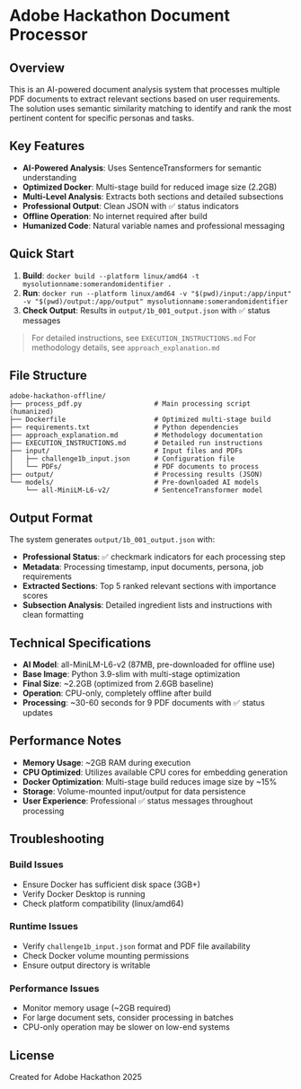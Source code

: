 # Adobe Hackathon Document Processor

## Overview

This is an AI-powered document analysis system that processes multiple PDF documents to extract relevant sections based on user requirements. The solution uses semantic similarity matching to identify and rank the most pertinent content for specific personas and tasks.

## Key Features

- **AI-Powered Analysis**: Uses SentenceTransformers for semantic understanding
- **Optimized Docker**: Multi-stage build for reduced image size (2.2GB)
- **Multi-Level Analysis**: Extracts both sections and detailed subsections
- **Professional Output**: Clean JSON with ✅ status indicators
- **Offline Operation**: No internet required after build
- **Humanized Code**: Natural variable names and professional messaging

## Quick Start

1. **Build**: `docker build --platform linux/amd64 -t mysolutionname:somerandomidentifier .`
2. **Run**: `docker run --platform linux/amd64 -v "$(pwd)/input:/app/input" -v "$(pwd)/output:/app/output" mysolutionname:somerandomidentifier`
3. **Check Output**: Results in `output/1b_001_output.json` with ✅ status messages

> For detailed instructions, see `EXECUTION_INSTRUCTIONS.md`
> For methodology details, see `approach_explanation.md`

## File Structure

```
adobe-hackathon-offline/
├── process_pdf.py                  # Main processing script (humanized)
├── Dockerfile                      # Optimized multi-stage build
├── requirements.txt                # Python dependencies
├── approach_explanation.md         # Methodology documentation
├── EXECUTION_INSTRUCTIONS.md       # Detailed run instructions
├── input/                          # Input files and PDFs
│   ├── challenge1b_input.json      # Configuration file
│   └── PDFs/                       # PDF documents to process
├── output/                         # Processing results (JSON)
└── models/                         # Pre-downloaded AI models
    └── all-MiniLM-L6-v2/           # SentenceTransformer model
```

## Output Format

The system generates `output/1b_001_output.json` with:

- **Professional Status**: ✅ checkmark indicators for each processing step
- **Metadata**: Processing timestamp, input documents, persona, job requirements
- **Extracted Sections**: Top 5 ranked relevant sections with importance scores
- **Subsection Analysis**: Detailed ingredient lists and instructions with clean formatting

## Technical Specifications

- **AI Model**: all-MiniLM-L6-v2 (87MB, pre-downloaded for offline use)
- **Base Image**: Python 3.9-slim with multi-stage optimization
- **Final Size**: ~2.2GB (optimized from 2.6GB baseline)
- **Operation**: CPU-only, completely offline after build
- **Processing**: ~30-60 seconds for 9 PDF documents with ✅ status updates

## Performance Notes

- **Memory Usage**: ~2GB RAM during execution
- **CPU Optimized**: Utilizes available CPU cores for embedding generation
- **Docker Optimization**: Multi-stage build reduces image size by ~15%
- **Storage**: Volume-mounted input/output for data persistence
- **User Experience**: Professional ✅ status messages throughout processing

## Troubleshooting

### Build Issues

- Ensure Docker has sufficient disk space (3GB+)
- Verify Docker Desktop is running
- Check platform compatibility (linux/amd64)

### Runtime Issues

- Verify `challenge1b_input.json` format and PDF file availability
- Check Docker volume mounting permissions
- Ensure output directory is writable

### Performance Issues

- Monitor memory usage (~2GB required)
- For large document sets, consider processing in batches
- CPU-only operation may be slower on low-end systems

## License

Created for Adobe Hackathon 2025
